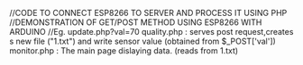 //CODE TO CONNECT ESP8266 TO SERVER AND PROCESS IT USING PHP
//DEMONSTRATION OF GET/POST METHOD USING ESP8266 WITH ARDUINO
//Eg. update.php?val=70
quality.php : serves post request,creates s new file ("1.txt") and write sensor value (obtained from $_POST['val'])
monitor.php : The main page dislaying data. (reads from 1.txt)
